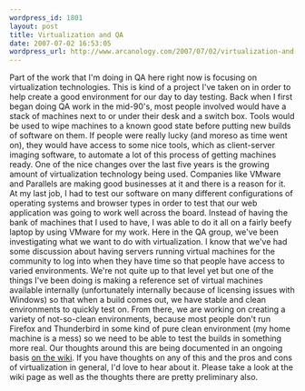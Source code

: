 ```yaml
--- 
wordpress_id: 1801
layout: post
title: Virtualization and QA
date: 2007-07-02 16:53:05
wordpress_url: http://www.arcanology.com/2007/07/02/virtualization-and-qa/
---
```

Part of the work that I'm doing in QA here right now is focusing on virtualization technologies. This is kind of a project I've taken on in order to help create a good environment for our day to day testing. Back when I first began doing QA work in the mid-90's, most people involved would have a stack of machines next to or under their desk and a switch box. Tools would be used to wipe machines to a known good state before putting new builds of software on them. If people were really lucky (and moreso as time went on), they would have access to some nice tools, which as client-server imaging software, to automate a lot of this process of getting machines ready. One of the nice changes over the last five years is the growing amount of virtualization technology being used. Companies like VMware and Parallels are making good businesses at it and there is a reason for it. At my last job, I had to test our software on many different configurations of operating systems and browser types in order to test that our web application was going to work well across the board. Instead of having the bank of machines that I used to have, I was able to do it all on a fairly beefy laptop by using VMware for my work. Here in the QA group, we've been investigating what we want to do with virtualization. I know that we've had some discussion about having servers running virtual machines for the community to log into when they have time so that people have access to varied environments. We're not quite up to that level yet but one of the things I've been doing is making a reference set of virtual machines available internally (unfortunately internally because of licensing issues with Windows) so that when a build comes out, we have stable and clean environments to quickly test on. From there, we are working on creating a variety of not-so-clean environments, because most people don't run Firefox and Thunderbird in some kind of pure clean environment (my home machine is a mess) so we need to be able to test the builds in something more real. Our thoughts around this are being documented in an ongoing basis <a href="http://wiki.mozilla.org/MozillaQualityAssurance:Environments">on the wiki</a>. If you have thoughts on any of this and the pros and cons of virtualization in general, I'd love to hear about it. Please take a look at the wiki page as well as the thoughts there are pretty preliminary also.